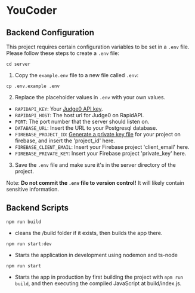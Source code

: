# YouCoder



## Backend Configuration

This project requires certain configuration variables to be set in a `.env` file. Please follow these steps to create a `.env` file:

``cd server``

1. Copy the `example.env` file to a new file called `.env`: 

``cp .env.example .env``

2. Replace the placeholder values in `.env` with your own values.

- `RAPIDAPI_KEY`: Your [Judge0 API key](https://rapidapi.com/judge0-official/api/judge0-ce/pricing).
- `RAPIDAPI_HOST`: The host url for Judge0 on RapidAPI.
- `PORT`: The port number that the server should listen on.
- `DATABASE_URL`: Insert the URL to your Postgresql database.
- `FIREBASE_PROJECT_ID`: [Generate a private key file](https://firebase.google.com/docs/admin/setup#initialize_the_sdk_in_non-google_environments) for your project on firebase, and insert the 'project_id' here.
- `FIREBASE_CLIENT_EMAIL`: Insert your Firebase project 'client_email' here.
- `FIREBASE_PRIVATE_KEY`: Insert your Firebase project 'private_key' here.


3. Save the `.env` file and make sure it's in the server directory of the project.

Note: **Do not commit the `.env` file to version control!** It will likely contain sensitive information.


## Backend Scripts

``npm run build``

- cleans the /build folder if it exists, then builds the app there.

``npm run start:dev``

- Starts the application in development using nodemon and ts-node

``npm run start``

- Starts the app in production by first building the project with ``npm run build``, and then executing the compiled JavaScript at build/index.js.
